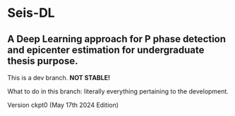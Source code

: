 # Seis-DL
## A Deep Learning approach for P phase detection and epicenter estimation for undergraduate thesis purpose.

This is a dev branch. **NOT STABLE!**

What to do in this branch: literally everything pertaining to the development.

Version ckpt0 (May 17th 2024 Edition)